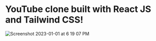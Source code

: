# YouTube clone built with React JS and Tailwind CSS!

![Screenshot 2023-01-01 at 6 19 07 PM](https://user-images.githubusercontent.com/72094124/210171043-bc08dfb8-81dc-42ff-9faf-e35c809a259e.png)

